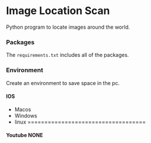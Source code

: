 # Image Location Scan
Python program to locate images around the world.


### Packages
The `requirements.txt` includes all of the packages.


### Environment
Create an environment to save space in the pc.

#### IOS
- Macos
- Windows
- linux
===================================
#### Youtube NONE
